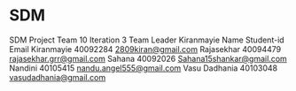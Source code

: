 # SDM
SDM Project
Team 10
Iteration 3 Team Leader Kiranmayie
Name              Student-id            Email
Kiranmayie        40092284              2809kiran@gmail.com
Rajasekhar        40094479              rajasekhar.grr@gmail.com
Sahana            40092026              Sahana15shankar@gmail.com
Nandini           40105415              nandu.angel555@gmail.com
Vasu Dadhania     40103048              vasudadhania@gmail.com
